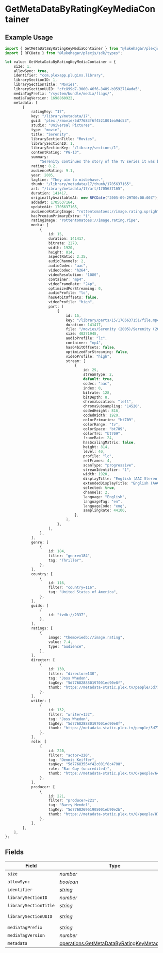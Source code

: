 # GetMetaDataByRatingKeyMediaContainer

## Example Usage

```typescript
import { GetMetaDataByRatingKeyMediaContainer } from "@lukehagar/plexjs/sdk/models/operations";
import { RFCDate } from "@lukehagar/plexjs/sdk/types";

let value: GetMetaDataByRatingKeyMediaContainer = {
    size: 1,
    allowSync: true,
    identifier: "com.plexapp.plugins.library",
    librarySectionID: 1,
    librarySectionTitle: "Movies",
    librarySectionUUID: "cfc899d7-3000-46f6-8489-b9592714ada5",
    mediaTagPrefix: "/system/bundle/media/flags/",
    mediaTagVersion: 1698860922,
    metadata: [
        {
            ratingKey: "17",
            key: "/library/metadata/17",
            guid: "plex://movie/5d77683f6f4521001ea9dc53",
            studio: "Universal Pictures",
            type: "movie",
            title: "Serenity",
            librarySectionTitle: "Movies",
            librarySectionID: 1,
            librarySectionKey: "/library/sections/1",
            contentRating: "PG-13",
            summary:
                "Serenity continues the story of the TV series it was based upon (\"Firefly\"). River Tam had a secret - one in which she's not even aware - so dangerous, no one's safe, as an Alliance operative's sent to capture her, and all others are considered irrelevant to his job.",
            rating: 8.2,
            audienceRating: 9.1,
            year: 2005,
            tagline: "They aim to misbehave.",
            thumb: "/library/metadata/17/thumb/1705637165",
            art: "/library/metadata/17/art/1705637165",
            duration: 141417,
            originallyAvailableAt: new RFCDate("2005-09-29T00:00:00Z"),
            addedAt: 1705637164,
            updatedAt: 1705637165,
            audienceRatingImage: "rottentomatoes://image.rating.upright",
            hasPremiumPrimaryExtra: "1",
            ratingImage: "rottentomatoes://image.rating.ripe",
            media: [
                {
                    id: 15,
                    duration: 141417,
                    bitrate: 2278,
                    width: 1920,
                    height: 814,
                    aspectRatio: 2.35,
                    audioChannels: 2,
                    audioCodec: "aac",
                    videoCodec: "h264",
                    videoResolution: "1080",
                    container: "mp4",
                    videoFrameRate: "24p",
                    optimizedForStreaming: 0,
                    audioProfile: "lc",
                    has64bitOffsets: false,
                    videoProfile: "high",
                    part: [
                        {
                            id: 15,
                            key: "/library/parts/15/1705637151/file.mp4",
                            duration: 141417,
                            file: "/movies/Serenity (2005)/Serenity (2005).mp4",
                            size: 40271948,
                            audioProfile: "lc",
                            container: "mp4",
                            has64bitOffsets: false,
                            optimizedForStreaming: false,
                            videoProfile: "high",
                            stream: [
                                {
                                    id: 29,
                                    streamType: 2,
                                    default: true,
                                    codec: "aac",
                                    index: 0,
                                    bitrate: 128,
                                    bitDepth: 8,
                                    chromaLocation: "left",
                                    chromaSubsampling: "14520",
                                    codedHeight: 816,
                                    codedWidth: 1920,
                                    colorPrimaries: "bt709",
                                    colorRange: "tv",
                                    colorSpace: "bt709",
                                    colorTrc: "bt709",
                                    frameRate: 24,
                                    hasScalingMatrix: false,
                                    height: 814,
                                    level: 40,
                                    profile: "lc",
                                    refFrames: 4,
                                    scanType: "progressive",
                                    streamIdentifier: "1",
                                    width: 1920,
                                    displayTitle: "English (AAC Stereo)",
                                    extendedDisplayTitle: "English (AAC Stereo)",
                                    selected: true,
                                    channels: 2,
                                    language: "English",
                                    languageTag: "en",
                                    languageCode: "eng",
                                    samplingRate: 44100,
                                },
                            ],
                        },
                    ],
                },
            ],
            genre: [
                {
                    id: 184,
                    filter: "genre=184",
                    tag: "Thriller",
                },
            ],
            country: [
                {
                    id: 116,
                    filter: "country=116",
                    tag: "United States of America",
                },
            ],
            guids: [
                {
                    id: "tvdb://2337",
                },
            ],
            ratings: [
                {
                    image: "themoviedb://image.rating",
                    value: 7.4,
                    type: "audience",
                },
            ],
            director: [
                {
                    id: 130,
                    filter: "director=130",
                    tag: "Joss Whedon",
                    tagKey: "5d776828880197001ec90e8f",
                    thumb: "https://metadata-static.plex.tv/people/5d776828880197001ec90e8f.jpg",
                },
            ],
            writer: [
                {
                    id: 132,
                    filter: "writer=132",
                    tag: "Joss Whedon",
                    tagKey: "5d776828880197001ec90e8f",
                    thumb: "https://metadata-static.plex.tv/people/5d776828880197001ec90e8f.jpg",
                },
            ],
            role: [
                {
                    id: 220,
                    filter: "actor=220",
                    tag: "Dennis Keiffer",
                    tagKey: "5d77683554f42c001f8c4708",
                    role: "Bar Guy (uncredited)",
                    thumb: "https://metadata-static.plex.tv/6/people/648e9a7ea1d537bccfcd7615134b78ce.jpg",
                },
            ],
            producer: [
                {
                    id: 221,
                    filter: "producer=221",
                    tag: "Barry Mendel",
                    tagKey: "5d776826961905001eb90e2b",
                    thumb: "https://metadata-static.plex.tv/8/people/87877371326a964634d18556d94547e1.jpg",
                },
            ],
        },
    ],
};
```

## Fields

| Field                                                                                                           | Type                                                                                                            | Required                                                                                                        | Description                                                                                                     | Example                                                                                                         |
| --------------------------------------------------------------------------------------------------------------- | --------------------------------------------------------------------------------------------------------------- | --------------------------------------------------------------------------------------------------------------- | --------------------------------------------------------------------------------------------------------------- | --------------------------------------------------------------------------------------------------------------- |
| `size`                                                                                                          | *number*                                                                                                        | :heavy_minus_sign:                                                                                              | N/A                                                                                                             | 1                                                                                                               |
| `allowSync`                                                                                                     | *boolean*                                                                                                       | :heavy_minus_sign:                                                                                              | N/A                                                                                                             | true                                                                                                            |
| `identifier`                                                                                                    | *string*                                                                                                        | :heavy_minus_sign:                                                                                              | N/A                                                                                                             | com.plexapp.plugins.library                                                                                     |
| `librarySectionID`                                                                                              | *number*                                                                                                        | :heavy_minus_sign:                                                                                              | N/A                                                                                                             | 1                                                                                                               |
| `librarySectionTitle`                                                                                           | *string*                                                                                                        | :heavy_minus_sign:                                                                                              | N/A                                                                                                             | Movies                                                                                                          |
| `librarySectionUUID`                                                                                            | *string*                                                                                                        | :heavy_minus_sign:                                                                                              | N/A                                                                                                             | cfc899d7-3000-46f6-8489-b9592714ada5                                                                            |
| `mediaTagPrefix`                                                                                                | *string*                                                                                                        | :heavy_minus_sign:                                                                                              | N/A                                                                                                             | /system/bundle/media/flags/                                                                                     |
| `mediaTagVersion`                                                                                               | *number*                                                                                                        | :heavy_minus_sign:                                                                                              | N/A                                                                                                             | 1698860922                                                                                                      |
| `metadata`                                                                                                      | [operations.GetMetaDataByRatingKeyMetadata](../../../sdk/models/operations/getmetadatabyratingkeymetadata.md)[] | :heavy_minus_sign:                                                                                              | N/A                                                                                                             |                                                                                                                 |